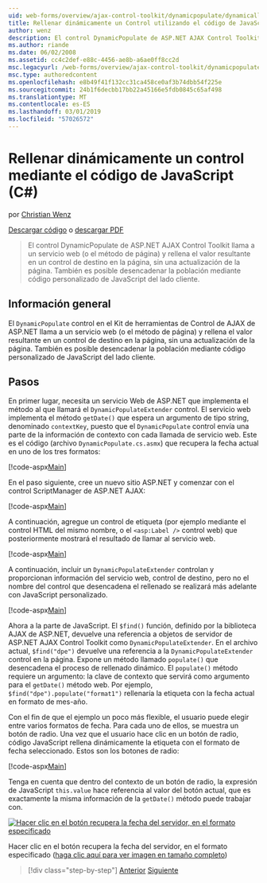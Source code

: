 ```yaml
---
uid: web-forms/overview/ajax-control-toolkit/dynamicpopulate/dynamically-populating-a-control-using-javascript-code-cs
title: Rellenar dinámicamente un Control utilizando el código de JavaScript (C#) | Microsoft Docs
author: wenz
description: El control DynamicPopulate de ASP.NET AJAX Control Toolkit llama a un servicio web (o el método de página) y rellena el valor resultante en un control de destino de t...
ms.author: riande
ms.date: 06/02/2008
ms.assetid: cc4c2def-e88c-4456-ae8b-a6ae0ff8cc2d
msc.legacyurl: /web-forms/overview/ajax-control-toolkit/dynamicpopulate/dynamically-populating-a-control-using-javascript-code-cs
msc.type: authoredcontent
ms.openlocfilehash: e8b49f41f132cc31ca458ce0af3b74dbb54f225e
ms.sourcegitcommit: 24b1f6decbb17bb22a45166e5fdb0845c65af498
ms.translationtype: MT
ms.contentlocale: es-ES
ms.lasthandoff: 03/01/2019
ms.locfileid: "57026572"
---
```

<a name="dynamically-populating-a-control-using-javascript-code-c"></a>Rellenar dinámicamente un control mediante el código de JavaScript (C#)
====================
por [Christian Wenz](https://github.com/wenz)

[Descargar código](http://download.microsoft.com/download/d/8/f/d8f2f6f9-1b7c-46ad-9252-e1fc81bdea3e/dynamicpopulate1.cs.zip) o [descargar PDF](http://download.microsoft.com/download/b/6/a/b6ae89ee-df69-4c87-9bfb-ad1eb2b23373/dynamicpopulate1CS.pdf)

> El control DynamicPopulate de ASP.NET AJAX Control Toolkit llama a un servicio web (o el método de página) y rellena el valor resultante en un control de destino en la página, sin una actualización de la página. También es posible desencadenar la población mediante código personalizado de JavaScript del lado cliente.


## <a name="overview"></a>Información general

El `DynamicPopulate` control en el Kit de herramientas de Control de AJAX de ASP.NET llama a un servicio web (o el método de página) y rellena el valor resultante en un control de destino en la página, sin una actualización de la página. También es posible desencadenar la población mediante código personalizado de JavaScript del lado cliente.

## <a name="steps"></a>Pasos

En primer lugar, necesita un servicio Web de ASP.NET que implementa el método al que llamará el `DynamicPopulateExtender` control. El servicio web implementa el método `getDate()` que espera un argumento de tipo string, denominado `contextKey`, puesto que el `DynamicPopulate` control envía una parte de la información de contexto con cada llamada de servicio web. Este es el código (archivo `DynamicPopulate.cs.asmx`) que recupera la fecha actual en uno de los tres formatos:

[!code-aspx[Main](dynamically-populating-a-control-using-javascript-code-cs/samples/sample1.aspx)]

En el paso siguiente, cree un nuevo sitio ASP.NET y comenzar con el control ScriptManager de ASP.NET AJAX:

[!code-aspx[Main](dynamically-populating-a-control-using-javascript-code-cs/samples/sample2.aspx)]

A continuación, agregue un control de etiqueta (por ejemplo mediante el control HTML del mismo nombre, o el `<asp:Label />` control web) que posteriormente mostrará el resultado de llamar al servicio web.

[!code-aspx[Main](dynamically-populating-a-control-using-javascript-code-cs/samples/sample3.aspx)]

A continuación, incluir un `DynamicPopulateExtender` controlan y proporcionan información del servicio web, control de destino, pero no el nombre del control que desencadena el rellenado se realizará más adelante con JavaScript personalizado.

[!code-aspx[Main](dynamically-populating-a-control-using-javascript-code-cs/samples/sample4.aspx)]

Ahora a la parte de JavaScript. El `$find()` función, definido por la biblioteca AJAX de ASP.NET, devuelve una referencia a objetos de servidor de ASP.NET AJAX Control Toolkit como `DynamicPopulateExtender`. En el archivo actual, `$find("dpe")` devuelve una referencia a la `DynamicPopulateExtender` control en la página. Expone un método llamado `populate()` que desencadena el proceso de rellenado dinámico. El `populate()` método requiere un argumento: la clave de contexto que servirá como argumento para el `getDate()` método web. Por ejemplo, `$find("dpe").populate("format1")` rellenaría la etiqueta con la fecha actual en formato de mes-año.

Con el fin de que el ejemplo un poco más flexible, el usuario puede elegir entre varios formatos de fecha. Para cada uno de ellos, se muestra un botón de radio. Una vez que el usuario hace clic en un botón de radio, código JavaScript rellena dinámicamente la etiqueta con el formato de fecha seleccionado. Estos son los botones de radio:

[!code-aspx[Main](dynamically-populating-a-control-using-javascript-code-cs/samples/sample5.aspx)]

Tenga en cuenta que dentro del contexto de un botón de radio, la expresión de JavaScript `this.value` hace referencia al valor del botón actual, que es exactamente la misma información de la `getDate()` método puede trabajar con.


[![Hacer clic en el botón recupera la fecha del servidor, en el formato especificado](dynamically-populating-a-control-using-javascript-code-cs/_static/image2.png)](dynamically-populating-a-control-using-javascript-code-cs/_static/image1.png)

Hacer clic en el botón recupera la fecha del servidor, en el formato especificado ([haga clic aquí para ver imagen en tamaño completo](dynamically-populating-a-control-using-javascript-code-cs/_static/image3.png))

> [!div class="step-by-step"]
> [Anterior](dynamically-populating-a-control-cs.md)
> [Siguiente](using-dynamicpopulate-with-a-user-control-and-javascript-cs.md)
